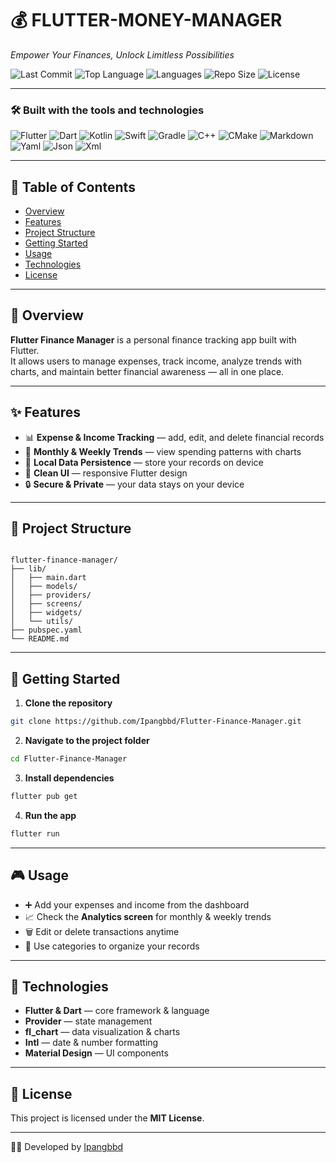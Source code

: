# 💰 FLUTTER-MONEY-MANAGER  
*Empower Your Finances, Unlock Limitless Possibilities*  

![Last Commit](https://img.shields.io/github/last-commit/Ipangbbd/Flutter-Finance-Manager) 
![Top Language](https://img.shields.io/github/languages/top/Ipangbbd/Flutter-Finance-Manager) 
![Languages](https://img.shields.io/github/languages/count/Ipangbbd/Flutter-Finance-Manager) 
![Repo Size](https://img.shields.io/github/repo-size/Ipangbbd/Flutter-Finance-Manager) 
![License](https://img.shields.io/github/license/Ipangbbd/Flutter-Finance-Manager)  

---

### 🛠 Built with the tools and technologies  
![Flutter](https://skillicons.dev/icons?i=flutter) 
![Dart](https://skillicons.dev/icons?i=dart) 
![Kotlin](https://skillicons.dev/icons?i=kotlin) 
![Swift](https://skillicons.dev/icons?i=swift) 
![Gradle](https://skillicons.dev/icons?i=gradle) 
![C++](https://skillicons.dev/icons?i=cpp) 
![CMake](https://skillicons.dev/icons?i=cmake) 
![Markdown](https://skillicons.dev/icons?i=markdown) 
![Yaml](https://skillicons.dev/icons?i=yaml) 
![Json](https://skillicons.dev/icons?i=json) 
![Xml](https://skillicons.dev/icons?i=xml)  

---

## 📑 Table of Contents
- [Overview](#overview)
- [Features](#features)
- [Project Structure](#project-structure)
- [Getting Started](#getting-started)
- [Usage](#usage)
- [Technologies](#technologies)
- [License](#license)

---

## 📖 Overview  
**Flutter Finance Manager** is a personal finance tracking app built with Flutter.  
It allows users to manage expenses, track income, analyze trends with charts, and maintain better financial awareness — all in one place.  

---

## ✨ Features
- 📊 **Expense & Income Tracking** — add, edit, and delete financial records  
- 📅 **Monthly & Weekly Trends** — view spending patterns with charts  
- 💾 **Local Data Persistence** — store your records on device  
- 🎨 **Clean UI** — responsive Flutter design  
- 🔒 **Secure & Private** — your data stays on your device  

---

## 📂 Project Structure
```

flutter-finance-manager/
├── lib/
│   ├── main.dart
│   ├── models/
│   ├── providers/
│   ├── screens/
│   ├── widgets/
│   └── utils/
├── pubspec.yaml
└── README.md

````

---

## 🚀 Getting Started  

1. **Clone the repository**  
```bash
git clone https://github.com/Ipangbbd/Flutter-Finance-Manager.git
````

2. **Navigate to the project folder**

```bash
cd Flutter-Finance-Manager
```

3. **Install dependencies**

```bash
flutter pub get
```

4. **Run the app**

```bash
flutter run
```

---

## 🎮 Usage

* ➕ Add your expenses and income from the dashboard
* 📈 Check the **Analytics screen** for monthly & weekly trends
* 🗑️ Edit or delete transactions anytime
* 🧾 Use categories to organize your records

---

## 🧰 Technologies

* **Flutter & Dart** — core framework & language
* **Provider** — state management
* **fl\_chart** — data visualization & charts
* **Intl** — date & number formatting
* **Material Design** — UI components

---

## 📜 License

This project is licensed under the **MIT License**.

---

👨‍💻 Developed by [Ipangbbd](https://github.com/Ipangbbd)
